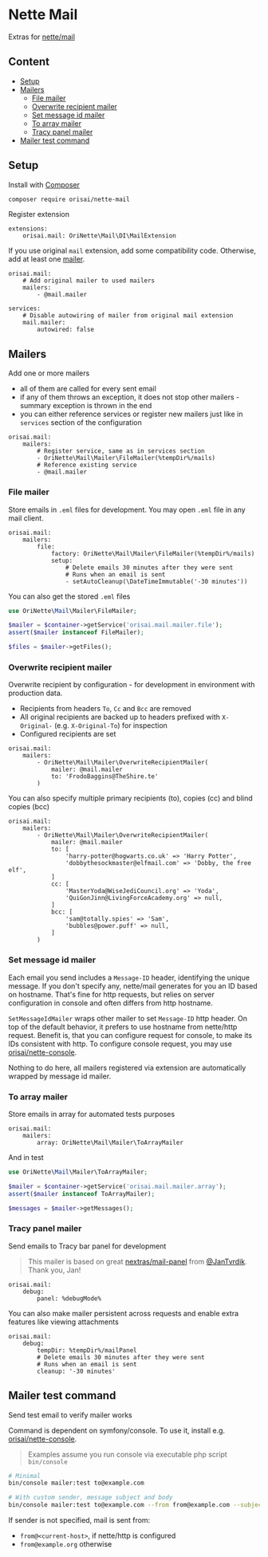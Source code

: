 # Nette Mail

Extras for [nette/mail](https://github.com/nette/mail)

## Content

- [Setup](#setup)
- [Mailers](#mailers)
	- [File mailer](#file-mailer)
	- [Overwrite recipient mailer](#overwrite-recipient-mailer)
	- [Set message id mailer](#set-message-id-mailer)
	- [To array mailer](#to-array-mailer)
	- [Tracy panel mailer](#tracy-panel-mailer)
- [Mailer test command](#mailer-test-command)

## Setup

Install with [Composer](https://getcomposer.org)

```sh
composer require orisai/nette-mail
```

Register extension

```neon
extensions:
	orisai.mail: OriNette\Mail\DI\MailExtension
```

If you use original `mail` extension, add some compatibility code. Otherwise, add at least one [mailer](#mailers).

```neon
orisai.mail:
	# Add original mailer to used mailers
	mailers:
		- @mail.mailer

services:
	# Disable autowiring of mailer from original mail extension
	mail.mailer:
		autowired: false
```

## Mailers

Add one or more mailers

- all of them are called for every sent email
- if any of them throws an exception, it does not stop other mailers - summary exception is thrown in the end
- you can either reference services or register new mailers just like in `services` section of the configuration

```neon
orisai.mail:
	mailers:
		# Register service, same as in services section
		- OriNette\Mail\Mailer\FileMailer(%tempDir%/mails)
		# Reference existing service
		- @mail.mailer
```

### File mailer

Store emails in `.eml` files for development. You may open `.eml` file in any mail client.

```neon
orisai.mail:
	mailers:
		file:
			factory: OriNette\Mail\Mailer\FileMailer(%tempDir%/mails)
			setup:
				# Delete emails 30 minutes after they were sent
				# Runs when an email is sent
				- setAutoCleanup(\DateTimeImmutable('-30 minutes'))
```

You can also get the stored `.eml` files

```php
use OriNette\Mail\Mailer\FileMailer;

$mailer = $container->getService('orisai.mail.mailer.file');
assert($mailer instanceof FileMailer);

$files = $mailer->getFiles();
```

### Overwrite recipient mailer

Overwrite recipient by configuration - for development in environment with production data.

- Recipients from headers `To`, `Cc` and `Bcc` are removed
- All original recipients are backed up to headers prefixed with `X-Original-` (e.g. `X-Original-To`) for inspection
- Configured recipients are set

```neon
orisai.mail:
	mailers:
		- OriNette\Mail\Mailer\OverwriteRecipientMailer(
			mailer: @mail.mailer
			to: 'FrodoBaggins@TheShire.te'
		)
```

You can also specify multiple primary recipients (to), copies (cc) and blind copies (bcc)

```neon
orisai.mail:
	mailers:
		- OriNette\Mail\Mailer\OverwriteRecipientMailer(
			mailer: @mail.mailer
			to: [
				'harry-potter@hogwarts.co.uk' => 'Harry Potter',
				'dobbythesockmaster@elfmail.com' => 'Dobby, the free elf',
			]
			cc: [
				'MasterYoda@WiseJediCouncil.org' => 'Yoda',
				'QuiGonJinn@LivingForceAcademy.org' => null,
			]
			bcc: [
				'sam@totally.spies' => 'Sam',
				'bubbles@power.puff' => null,
			]
		)
```

### Set message id mailer

Each email you send includes a `Message-ID` header, identifying the unique message. If you don't specify any, nette/mail
generates for you an ID based on hostname. That's fine for http requests, but relies on server configuration in console
and often differs from http hostname.

`SetMessageIdMailer` wraps other mailer to set `Message-ID` http header. On top of the default behavior, it prefers to
use hostname from nette/http request. Benefit is, that you can configure request for console, to make its IDs consistent
with http. To configure console request, you may use [orisai/nette-console](https://github.com/orisai/nette-console).

Nothing to do here, all mailers registered via extension are automatically wrapped by message id mailer.

### To array mailer

Store emails in array for automated tests purposes

```neon
orisai.mail:
	mailers:
		array: OriNette\Mail\Mailer\ToArrayMailer
```

And in test

```php
use OriNette\Mail\Mailer\ToArrayMailer;

$mailer = $container->getService('orisai.mail.mailer.array');
assert($mailer instanceof ToArrayMailer);

$messages = $mailer->getMessages();
```

### Tracy panel mailer

Send emails to Tracy bar panel for development

> This mailer is based on great [nextras/mail-panel](https://github.com/nextras/mail-panel)
> from [@JanTvrdik](https://github.com/JanTvrdik). Thank you, Jan!

```neon
orisai.mail:
	debug:
		panel: %debugMode%
```

You can also make mailer persistent across requests and enable extra features like viewing attachments

```neon
orisai.mail:
	debug:
		tempDir: %tempDir%/mailPanel
		# Delete emails 30 minutes after they were sent
		# Runs when an email is sent
		cleanup: '-30 minutes'
```

## Mailer test command

Send test email to verify mailer works

Command is dependent on symfony/console. To use it, install
e.g. [orisai/nette-console](https://github.com/orisai/nette-console).

> Examples assume you run console via executable php script `bin/console`

```sh
# Minimal
bin/console mailer:test to@example.com

# With custom sender, message subject and body
bin/console mailer:test to@example.com --from from@example.com --subject "Message subject" --body "Message <b>html</b> body"
```

If sender is not specified, mail is sent from:

- `from@<current-host>`, if nette/http is configured
- `from@example.org` otherwise
